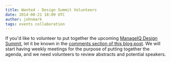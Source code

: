 ```yaml
---
title: Wanted - Design Summit Volunteers
date: 2014-08-21 18:09 UTC
author: johnmark
tags: events collaboration
---
```


If you'd like to volunteer to put together the upcoming [ManageIQ Design Summit](http://miqdevsummit14.eventbrite.com/), let it be known in the [comments section of this blog post](/blog/2014/08/wanted-design-summit-volunteers/#comments). We will start having weekly meetings for the purpose of putting together the agenda, and we need volunteers to review abstracts and potential speakers.
